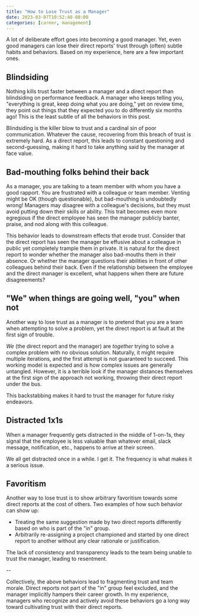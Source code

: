 ```yaml
---
title: "How to Lose Trust as a Manager"
date: 2023-03-07T10:52:40-08:00
categories: [career, management]
---
```


A lot of deliberate effort goes into becoming a good manager. Yet, even good managers can lose their direct reports' trust through (often) subtle habits and behaviors. Based on my experience, here are a few important ones.

<!--more-->

## Blindsiding

Nothing kills trust faster between a manager and a direct report than blindsiding on performance feedback. A manager who keeps telling you, "everything is great, keep doing what you are doing," yet on review time, they point out things that they expected you to do differently six months ago! This is the least subtle of all the behaviors in this post.

Blindsiding is the killer blow to trust and a cardinal sin of poor communication. Whatever the cause, recovering from this breach of trust is extremely hard. As a direct report, this leads to constant questioning and second-guessing, making it hard to take anything said by the manager at face value.


## Bad-mouthing folks behind their back

As a manager, you are talking to a team member with whom you have a good rapport. You are frustrated with a colleague or team member. Venting might be OK (though questionable), but bad-mouthing is undoubtedly wrong! Managers may disagree with a colleague's decisions, but they must avoid putting down their skills or ability. This trait becomes even more egregious if the direct employee has seen the manager publicly banter, praise, and nod along with this colleague.

This behavior leads to downstream effects that erode trust. Consider that the direct report has seen the manager be effusive about a colleague in public yet completely trample them in private.
It is natural for the direct report to wonder whether the manager also bad-mouths them in their absence. Or whether the manager questions their abilities in front of other colleagues behind their back. Even if the relationship between the employee and the direct manager is excellent, what happens when there are future disagreements?


## "We" when things are going well, "you" when not

Another way to lose trust as a manager is to pretend that you are a team when attempting to solve a problem, yet the direct report is at fault at the first sign of trouble.

*We* (the direct report and the manager) are *together* trying to solve a complex problem with no obvious solution. Naturally, it might require multiple iterations, and the first attempt is not guaranteed to succeed. This working model is expected and is how complex issues are generally untangled. However, it is a terrible look if the manager distances themselves at the first sign of the approach not working, throwing their direct report under the bus.

This backstabbing makes it hard to trust the manager for future risky endeavors.


## Distracted 1x1s

When a manager frequently gets distracted in the middle of 1-on-1s, they signal that the employee is less valuable than whatever email, slack message, notification, etc., happens to arrive at their screen.

We all get distracted once in a while. I get it. The frequency is what makes it a serious issue.


## Favoritism

Another way to lose trust is to show arbitrary favoritism towards some direct reports at the cost of others. Two examples of how such behavior can show up:

- Treating the same suggestion made by two direct reports differently based on who is part of the "in" group.
- Arbitrarily re-assigning a project championed and started by one direct report to another without any clear rationale or justification.

The lack of consistency and transparency leads to the team being unable to trust the manager, leading to resentment.

--

Collectively, the above behaviors lead to fragmenting trust and team morale. Direct reports not part of the "in" group feel excluded, and the manager implicitly hampers their career growth. In my experience, managers who recognize and actively avoid these behaviors go a long way toward cultivating trust with their direct reports.